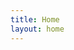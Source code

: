```yaml
---
title: Home
layout: home
---
```


<script>
    document.addEventListener('DOMContentLoaded', function() {
        var language = navigator.language || navigator.userLanguage;
        document.body.innerHTML += '<p>Your browser language is: ' + language + '</p>';
    });
</script>
